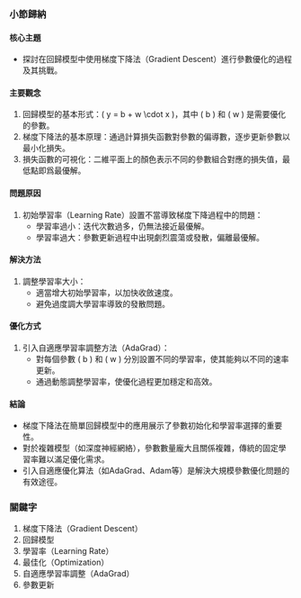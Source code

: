 ### 小節歸納

#### 核心主題  
- 探討在回歸模型中使用梯度下降法（Gradient Descent）進行參數優化的過程及其挑戰。

#### 主要觀念  
1. 回歸模型的基本形式：\( y = b + w \cdot x \)，其中 \( b \) 和 \( w \) 是需要優化的參數。
2. 梯度下降法的基本原理：通過計算損失函數對參數的偏導數，逐步更新參數以最小化損失。
3. 損失函數的可視化：二維平面上的顏色表示不同的參數組合對應的損失值，最低點即爲最優解。

#### 問題原因  
1. 初始學習率（Learning Rate）設置不當導致梯度下降過程中的問題：
   - 學習率過小：迭代次數過多，仍無法接近最優解。
   - 學習率過大：參數更新過程中出現劇烈震蕩或發散，偏離最優解。

#### 解決方法  
1. 調整學習率大小：
   - 適當增大初始學習率，以加快收斂速度。
   - 避免過度調大學習率導致的發散問題。

#### 優化方式  
1. 引入自適應學習率調整方法（AdaGrad）：
   - 對每個參數 \( b \) 和 \( w \) 分別設置不同的學習率，使其能夠以不同的速率更新。
   - 通過動態調整學習率，使優化過程更加穩定和高效。

#### 結論  
- 梯度下降法在簡單回歸模型中的應用展示了參數初始化和學習率選擇的重要性。
- 對於複雜模型（如深度神經網絡），參數數量龐大且關係複雜，傳統的固定學習率難以滿足優化需求。
- 引入自適應優化算法（如AdaGrad、Adam等）是解決大規模參數優化問題的有效途徑。

### 關鍵字  
1. 梯度下降法（Gradient Descent）
2. 回歸模型
3. 學習率（Learning Rate）
4. 最佳化（Optimization）
5. 自適應學習率調整（AdaGrad）
6. 參數更新